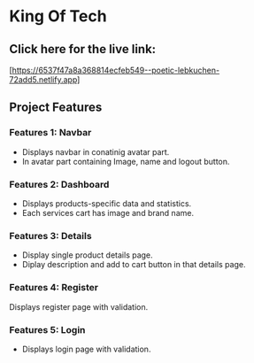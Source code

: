 # King Of Tech

## Click here for the live link: 
[https://6537f47a8a368814ecfeb549--poetic-lebkuchen-72add5.netlify.app]


## Project Features

### Features 1: Navbar
- Displays navbar in conatinig avatar part.
- In avatar part containing Image, name and logout button.

### Features 2: Dashboard
- Displays products-specific data and statistics.
- Each services cart has image and brand name.

### Features 3: Details
- Display single product details page.
- Diplay description and add to cart button in that details page.

### Features 4: Register
Displays register page with validation.

### Features 5: Login
- Displays login page with validation.

